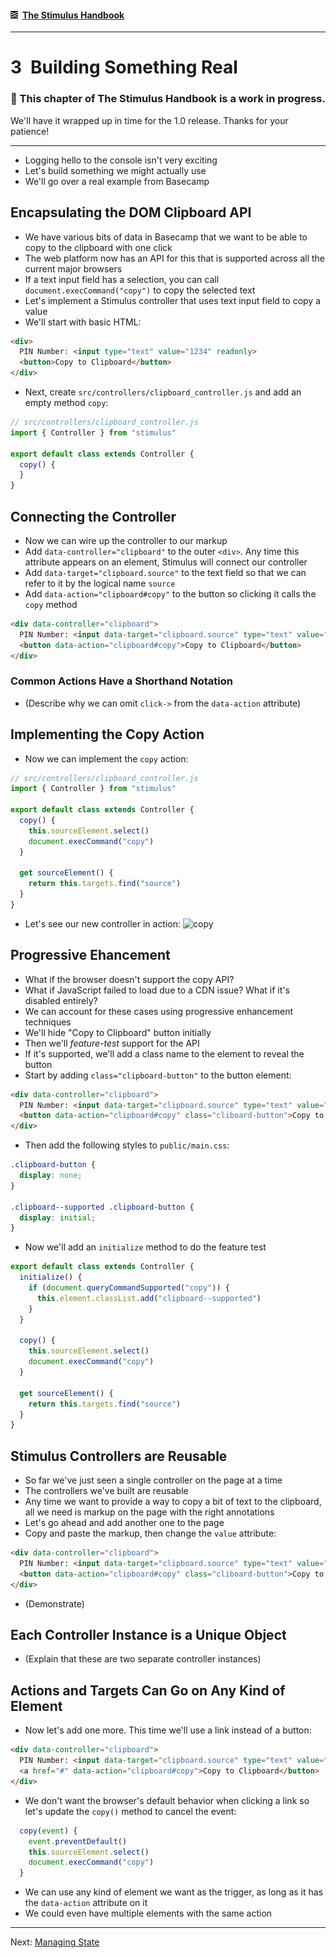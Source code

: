 #### [<img src="../assets/logo.svg" width="12" height="12" alt="Stimulus">](../README.md) [The Stimulus Handbook](README.md)

---

# 3 Building Something Real

### 🚧 This chapter of The Stimulus Handbook is a work in progress.
We'll have it wrapped up in time for the 1.0 release. Thanks for your patience!

---

* Logging hello to the console isn't very exciting
* Let's build something we might actually use
* We'll go over a real example from Basecamp

## Encapsulating the DOM Clipboard API

* We have various bits of data in Basecamp that we want to be able to copy to the clipboard with one click
* The web platform now has an API for this that is supported across all the current major browsers
* If a text input field has a selection, you can call `document.execCommand("copy")` to copy the selected text
* Let's implement a Stimulus controller that uses text input field to copy a value
* We'll start with basic HTML:

```html
<div>
  PIN Number: <input type="text" value="1234" readonly>
  <button>Copy to Clipboard</button>
</div>
```

* Next, create `src/controllers/clipboard_controller.js` and add an empty method `copy`:

```js
// src/controllers/clipboard_controller.js
import { Controller } from "stimulus"

export default class extends Controller {
  copy() {
  }
}
```

## Connecting the Controller

* Now we can wire up the controller to our markup
* Add `data-controller="clipboard"` to the outer `<div>`. Any time this attribute appears on an element, Stimulus will connect our controller
* Add `data-target="clipboard.source"` to the text field so that we can refer to it by the logical name `source`
* Add `data-action="clipboard#copy"` to the button so clicking it calls the `copy` method

```html
<div data-controller="clipboard">
  PIN Number: <input data-target="clipboard.source" type="text" value="1234" readonly>
  <button data-action="clipboard#copy">Copy to Clipboard</button>
</div>
```

### Common Actions Have a Shorthand Notation

* (Describe why we can omit `click->` from the `data-action` attribute)

## Implementing the Copy Action

* Now we can implement the `copy` action:

```js
// src/controllers/clipboard_controller.js
import { Controller } from "stimulus"

export default class extends Controller {
  copy() {
    this.sourceElement.select()
    document.execCommand("copy")
  }

  get sourceElement() {
    return this.targets.find("source")
  }
}
```

* Let's see our new controller in action: ![copy](https://user-images.githubusercontent.com/5355/34271849-0b645dfc-e65c-11e7-899d-b01bf9019d5c.gif)

## Progressive Ehancement

* What if the browser doesn't support the copy API?
* What if JavaScript failed to load due to a CDN issue? What if it's disabled entirely?
* We can account for these cases using progressive enhancement techniques
* We'll hide "Copy to Clipboard" button initially
* Then we'll _feature-test_ support for the API
* If it's supported, we'll add a class name to the element to reveal the button
* Start by adding `class="clipboard-button"` to the button element:

```html
<div data-controller="clipboard">
  PIN Number: <input data-target="clipboard.source" type="text" value="1234" readonly>
  <button data-action="clipboard#copy" class="cliboard-button">Copy to Clipboard</button>
</div>
```

* Then add the following styles to `public/main.css`:

```css
.clipboard-button {
  display: none;
}

.clipboard--supported .clipboard-button {
  display: initial;
}
```

* Now we'll add an `initialize` method to do the feature test

```js
export default class extends Controller {
  initialize() {
    if (document.queryCommandSupported("copy")) {
      this.element.classList.add("clipboard--supported")
    }
  }

  copy() {
    this.sourceElement.select()
    document.execCommand("copy")
  }

  get sourceElement() {
    return this.targets.find("source")
  }
}
```

## Stimulus Controllers are Reusable

* So far we've just seen a single controller on the page at a time
* The controllers we've built are reusable
* Any time we want to provide a way to copy a bit of text to the clipboard, all we need is markup on the page with the right annotations
* Let's go ahead and add another one to the page
* Copy and paste the markup, then change the `value` attribute:

```html
<div data-controller="clipboard">
  PIN Number: <input data-target="clipboard.source" type="text" value="3737" readonly>
  <button data-action="clipboard#copy" class="cliboard-button">Copy to Clipboard</button>
</div>
```

* (Demonstrate)

## Each Controller Instance is a Unique Object

* (Explain that these are two separate controller instances)

## Actions and Targets Can Go on Any Kind of Element

* Now let's add one more. This time we'll use a link instead of a button:

```html
<div data-controller="clipboard">
  PIN Number: <input data-target="clipboard.source" type="text" value="3737" readonly>
  <a href="#" data-action="clipboard#copy">Copy to Clipboard</button>
</div>
```
* We don't want the browser's default behavior when clicking a link so let's update the `copy()` method to cancel the event:

```js
  copy(event) {
    event.preventDefault()
    this.sourceElement.select()
    document.execCommand("copy")
  }
```

* We can use any kind of element we want as the trigger, as long as it has the `data-action` attribute on it
* We could even have multiple elements with the same action

---

Next: [Managing State](04_managing_state.md)
